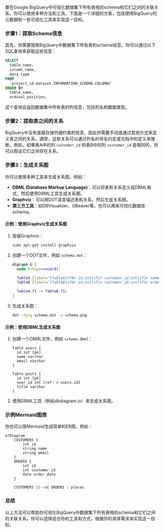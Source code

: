 要在Google BigQuery中可视化数据集下所有表格的schema和它们之间的关联关系，你可以使用多种方法和工具。下面是一个详细的方案，包括使用BigQuery的元数据和一些可视化工具来实现这一目标。

### 步骤1：提取Schema信息

首先，你需要提取BigQuery中数据集下所有表的schema信息。你可以通过以下SQL查询来获取这些信息：

```sql
SELECT 
  table_name, 
  column_name, 
  data_type
FROM 
  `project_id.dataset.INFORMATION_SCHEMA.COLUMNS`
ORDER BY 
  table_name, 
  ordinal_position;
```

这个查询会返回数据集中所有表的列信息，包括列名和数据类型。

### 步骤2：提取表之间的关系

BigQuery中没有直接存储外键约束的信息，因此你需要手动或通过其他方式来定义表之间的关系。通常，这些关系可以通过列名的命名约定或文档中的定义来推断。例如，如果表A中的列 `customer_id` 和表B中的列 `customer_id` 是相同的，则可以假设它们之间存在关系。

### 步骤3：生成关系图

你可以使用多种工具来生成关系图，例如：

- **DBML (Database Markup Language)**：可以将表和关系定义成DBML格式，然后使用DBML工具生成关系图。
- **Graphviz**：可以用DOT语言描述表和关系，然后生成关系图。
- **第三方工具**：如DBVisualizer、DBeaver等，也可以用来可视化数据库schema。

#### 示例：使用Graphviz生成关系图

1. 安装Graphviz：

   ```bash
   sudo apt-get install graphviz
   ```

2. 创建一个DOT文件，例如 `schema.dot`：

   ```dot
   digraph G {
     node [shape=record];

     TableA [label="{TableA|<f0> id:int|<f1> customer_id:int|<f2> name:string}"];
     TableB [label="{TableB|<f0> id:int|<f1> customer_id:int|<f2> order_date:date}"];

     TableA:f1 -> TableB:f1;
   }
   ```

3. 生成关系图：

   ```bash
   dot -Tpng schema.dot -o schema.png
   ```

#### 示例：使用DBML生成关系图

1. 创建一个DBML文件，例如 `schema.dbml`：

   ```dbml
   Table users {
     id int [pk]
     name varchar
     email varchar
   }

   Table posts {
     id int [pk]
     user_id int [ref: > users.id]
     title varchar
   }
   ```

2. 使用DBML工具（例如dbdiagram.io）来生成关系图。

### 示例Mermaid图表

你也可以用Mermaid生成简单的ER图。例如：

```mermaid
erDiagram
    CUSTOMERS {
        int id
        string name
        string email
    }
    ORDERS {
        int id
        int customer_id
        date order_date
    }

    CUSTOMERS ||--o{ ORDERS : places
```

### 总结

以上方法可以帮助你可视化BigQuery中数据集下所有表格的schema和它们之间的关联关系。你可以选择适合你的工具和方式，根据你的具体需求来实现这一目标。